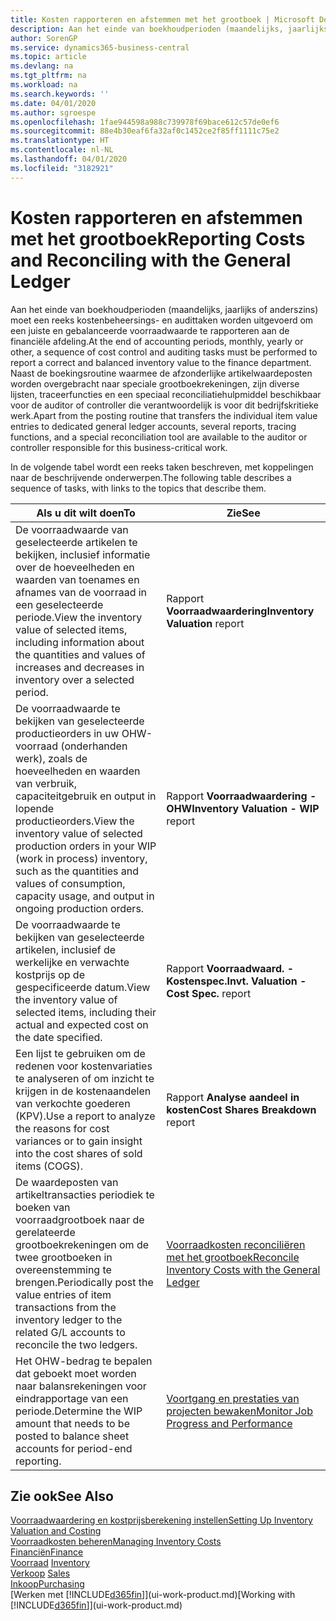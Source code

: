 ```yaml
---
title: Kosten rapporteren en afstemmen met het grootboek | Microsoft Docs
description: Aan het einde van boekhoudperioden (maandelijks, jaarlijks of anderszins) moet een reeks kostenbeheersings- en audittaken worden uitgevoerd om een juiste en gebalanceerde voorraadwaarde te rapporteren aan de financiële afdeling. Naast de boekingsroutine waarmee de afzonderlijke artikelwaardeposten worden overgebracht naar speciale grootboekrekeningen, zijn diverse lijsten, traceerfuncties en een speciaal reconciliatiehulpmiddel beschikbaar voor de auditor of controller die verantwoordelijk is voor dit bedrijfskritieke werk.
author: SorenGP
ms.service: dynamics365-business-central
ms.topic: article
ms.devlang: na
ms.tgt_pltfrm: na
ms.workload: na
ms.search.keywords: ''
ms.date: 04/01/2020
ms.author: sgroespe
ms.openlocfilehash: 1fae944598a988c739978f69bace612c57de0ef6
ms.sourcegitcommit: 88e4b30eaf6fa32af0c1452ce2f85ff1111c75e2
ms.translationtype: HT
ms.contentlocale: nl-NL
ms.lasthandoff: 04/01/2020
ms.locfileid: "3182921"
---
```

# <a name="reporting-costs-and-reconciling-with-the-general-ledger"></a><span data-ttu-id="dafb1-104">Kosten rapporteren en afstemmen met het grootboek</span><span class="sxs-lookup"><span data-stu-id="dafb1-104">Reporting Costs and Reconciling with the General Ledger</span></span>
<span data-ttu-id="dafb1-105">Aan het einde van boekhoudperioden (maandelijks, jaarlijks of anderszins) moet een reeks kostenbeheersings- en audittaken worden uitgevoerd om een juiste en gebalanceerde voorraadwaarde te rapporteren aan de financiële afdeling.</span><span class="sxs-lookup"><span data-stu-id="dafb1-105">At the end of accounting periods, monthly, yearly or other, a sequence of cost control and auditing tasks must be performed to report a correct and balanced inventory value to the finance department.</span></span> <span data-ttu-id="dafb1-106">Naast de boekingsroutine waarmee de afzonderlijke artikelwaardeposten worden overgebracht naar speciale grootboekrekeningen, zijn diverse lijsten, traceerfuncties en een speciaal reconciliatiehulpmiddel beschikbaar voor de auditor of controller die verantwoordelijk is voor dit bedrijfskritieke werk.</span><span class="sxs-lookup"><span data-stu-id="dafb1-106">Apart from the posting routine that transfers the individual item value entries to dedicated general ledger accounts, several reports, tracing functions, and a special reconciliation tool are available to the auditor or controller responsible for this business-critical work.</span></span>  

 <span data-ttu-id="dafb1-107">In de volgende tabel wordt een reeks taken beschreven, met koppelingen naar de beschrijvende onderwerpen.</span><span class="sxs-lookup"><span data-stu-id="dafb1-107">The following table describes a sequence of tasks, with links to the topics that describe them.</span></span>   

|<span data-ttu-id="dafb1-108">**Als u dit wilt doen**</span><span class="sxs-lookup"><span data-stu-id="dafb1-108">**To**</span></span>|<span data-ttu-id="dafb1-109">**Zie**</span><span class="sxs-lookup"><span data-stu-id="dafb1-109">**See**</span></span>|  
|------------|-------------|  
|<span data-ttu-id="dafb1-110">De voorraadwaarde van geselecteerde artikelen te bekijken, inclusief informatie over de hoeveelheden en waarden van toenames en afnames van de voorraad in een geselecteerde periode.</span><span class="sxs-lookup"><span data-stu-id="dafb1-110">View the inventory value of selected items, including information about the quantities and values of increases and decreases in inventory over a selected period.</span></span>|<span data-ttu-id="dafb1-111">Rapport **Voorraadwaardering**</span><span class="sxs-lookup"><span data-stu-id="dafb1-111">**Inventory Valuation** report</span></span>|  
|<span data-ttu-id="dafb1-112">De voorraadwaarde te bekijken van geselecteerde productieorders in uw OHW-voorraad (onderhanden werk), zoals de hoeveelheden en waarden van verbruik, capaciteitgebruik en output in lopende productieorders.</span><span class="sxs-lookup"><span data-stu-id="dafb1-112">View the inventory value of selected production orders in your WIP (work in process) inventory, such as the quantities and values of consumption, capacity usage, and output in ongoing production orders.</span></span>|<span data-ttu-id="dafb1-113">Rapport **Voorraadwaardering - OHW**</span><span class="sxs-lookup"><span data-stu-id="dafb1-113">**Inventory Valuation - WIP** report</span></span>|  
|<span data-ttu-id="dafb1-114">De voorraadwaarde te bekijken van geselecteerde artikelen, inclusief de werkelijke en verwachte kostprijs op de gespecificeerde datum.</span><span class="sxs-lookup"><span data-stu-id="dafb1-114">View the inventory value of selected items, including their actual and expected cost on the date specified.</span></span>|<span data-ttu-id="dafb1-115">Rapport **Voorraadwaard. - Kostenspec.**</span><span class="sxs-lookup"><span data-stu-id="dafb1-115">**Invt. Valuation - Cost Spec.** report</span></span>|  
|<span data-ttu-id="dafb1-116">Een lijst te gebruiken om de redenen voor kostenvariaties te analyseren of om inzicht te krijgen in de kostenaandelen van verkochte goederen (KPV).</span><span class="sxs-lookup"><span data-stu-id="dafb1-116">Use a report to analyze the reasons for cost variances or to gain insight into the cost shares of sold items (COGS).</span></span>|<span data-ttu-id="dafb1-117">Rapport **Analyse aandeel in kosten**</span><span class="sxs-lookup"><span data-stu-id="dafb1-117">**Cost Shares Breakdown** report</span></span>|  
|<span data-ttu-id="dafb1-118">De waardeposten van artikeltransacties periodiek te boeken van voorraadgrootboek naar de gerelateerde grootboekrekeningen om de twee grootboeken in overeenstemming te brengen.</span><span class="sxs-lookup"><span data-stu-id="dafb1-118">Periodically post the value entries of item transactions from the inventory ledger to the related G/L accounts to reconcile the two ledgers.</span></span>|[<span data-ttu-id="dafb1-119">Voorraadkosten reconciliëren met het grootboek</span><span class="sxs-lookup"><span data-stu-id="dafb1-119">Reconcile Inventory Costs with the General Ledger</span></span>](finance-how-to-post-inventory-costs-to-the-general-ledger.md)|  
|<span data-ttu-id="dafb1-120">Het OHW-bedrag te bepalen dat geboekt moet worden naar balansrekeningen voor eindrapportage van een periode.</span><span class="sxs-lookup"><span data-stu-id="dafb1-120">Determine the WIP amount that needs to be posted to balance sheet accounts for period-end reporting.</span></span>|[<span data-ttu-id="dafb1-121">Voortgang en prestaties van projecten bewaken</span><span class="sxs-lookup"><span data-stu-id="dafb1-121">Monitor Job Progress and Performance</span></span>](projects-how-monitor-progress-performance.md)|

## <a name="see-also"></a><span data-ttu-id="dafb1-122">Zie ook</span><span class="sxs-lookup"><span data-stu-id="dafb1-122">See Also</span></span>  
[<span data-ttu-id="dafb1-123">Voorraadwaardering en kostprijsberekening instellen</span><span class="sxs-lookup"><span data-stu-id="dafb1-123">Setting Up Inventory Valuation and Costing</span></span>](finance-set-up-inventory-valuation-and-costing.md)  
[<span data-ttu-id="dafb1-124">Voorraadkosten beheren</span><span class="sxs-lookup"><span data-stu-id="dafb1-124">Managing Inventory Costs</span></span>](finance-manage-inventory-costs.md)  
[<span data-ttu-id="dafb1-125">Financiën</span><span class="sxs-lookup"><span data-stu-id="dafb1-125">Finance</span></span>](finance.md)  
<span data-ttu-id="dafb1-126">[Voorraad](inventory-manage-inventory.md) </span><span class="sxs-lookup"><span data-stu-id="dafb1-126">[Inventory](inventory-manage-inventory.md) </span></span>  
<span data-ttu-id="dafb1-127">[Verkoop](sales-manage-sales.md) </span><span class="sxs-lookup"><span data-stu-id="dafb1-127">[Sales](sales-manage-sales.md) </span></span>  
[<span data-ttu-id="dafb1-128">Inkoop</span><span class="sxs-lookup"><span data-stu-id="dafb1-128">Purchasing</span></span>](purchasing-manage-purchasing.md)  
<span data-ttu-id="dafb1-129">[Werken met [!INCLUDE[d365fin](includes/d365fin_md.md)]](ui-work-product.md)</span><span class="sxs-lookup"><span data-stu-id="dafb1-129">[Working with [!INCLUDE[d365fin](includes/d365fin_md.md)]](ui-work-product.md)</span></span>
